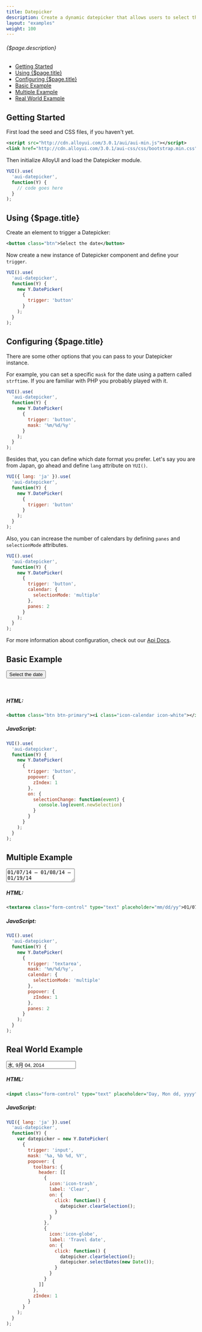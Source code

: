 ```yaml
---
title: Datepicker
description: Create a dynamic datepicker that allows users to select the date with a calendar.
layout: "examples"
weight: 100
---
```


###### {$page.description}

- [Getting Started](#1)
- [Using {$page.title}](#2)
- [Configuring {$page.title}](#3)
- [Basic Example](#4)
- [Multiple Example](#5)
- [Real World Example](#6)

<article id="1">

## Getting Started

First load the seed and CSS files, if you haven't yet.

```xml
<script src="http://cdn.alloyui.com/3.0.1/aui/aui-min.js"></script>
<link href="http://cdn.alloyui.com/3.0.1/aui-css/css/bootstrap.min.css" rel="stylesheet"></link>
```

Then initialize AlloyUI and load the Datepicker module.

```javascript
YUI().use(
  'aui-datepicker',
  function(Y) {
    // code goes here
  }
);
```

</article>

<article id="2">

## Using {$page.title}

Create an element to trigger a Datepicker:

```xml
<button class="btn">Select the date</button>
```

Now create a new instance of Datepicker component and define your `trigger`.

```javascript
YUI().use(
  'aui-datepicker',
  function(Y) {
    new Y.DatePicker(
      {
        trigger: 'button'
      }
    );
  }
);
```

</article>


<article id="3">

## Configuring {$page.title}

There are some other options that you can pass to your Datepicker instance.

For example, you can set a specific `mask` for the date using a pattern called `strftime`. If you are familiar with PHP you probably played with it.

```javascript
YUI().use(
  'aui-datepicker',
  function(Y) {
    new Y.DatePicker(
      {
        trigger: 'button',
        mask: '%m/%d/%y'
      }
    );
  }
);
```

Besides that, you can define which date format you prefer. Let's say you are from Japan, go ahead and define `lang` attribute on `YUI()`.

```javascript
YUI({ lang: 'ja' }).use(
  'aui-datepicker',
  function(Y) {
    new Y.DatePicker(
      {
        trigger: 'button'
      }
    );
  }
);
```

Also, you can increase the number of calendars by defining `panes` and `selectionMode` attributes.

```javascript
YUI().use(
  'aui-datepicker',
  function(Y) {
    new Y.DatePicker(
      {
        trigger: 'button',
        calendar: {
          selectionMode: 'multiple'
        },
        panes: 2
      }
    );
  }
);
```

<div class="alert alert-success">
For more information about configuration, check out our <a href="http://alloyui.com/api/modules/aui-datepicker.html" target="_blank"> Api Docs</a>.
</div>

</article>

<article id="4">

## Basic Example

<button class="btn btn-primary"><i class="icon-calendar icon-white"></i> Select the date</button>

<script type="text/javascript">
{literal}
  YUI().use(
    'aui-datepicker',
    function(Y) {
      new Y.DatePicker(
        {
          trigger: 'button',
          popover: {
            zIndex: 1
          },
          on: {
            selectionChange: function(event) {
              console.log(event.newSelection)
            }
          }
        }
      );
    }
  );
{/literal}
</script>
<br>

##### HTML:
```xml
<button class="btn btn-primary"><i class="icon-calendar icon-white"></i> Select the date</button>
```

##### JavaScript:
```javascript
YUI().use(
  'aui-datepicker',
  function(Y) {
    new Y.DatePicker(
      {
        trigger: 'button',
        popover: {
          zIndex: 1
        },
        on: {
          selectionChange: function(event) {
            console.log(event.newSelection)
          }
        }
      }
    );
  }
);
```

</article>

<article id="5">

## Multiple Example

<textarea class="form-control" type="text" placeholder="mm/dd/yy">01/07/14 — 01/08/14 — 01/19/14</textarea>

<script type="text/javascript">
{literal}
  YUI().use(
    'aui-datepicker',
    function(Y) {
      new Y.DatePicker(
        {
          trigger: 'textarea',
          mask: '%m/%d/%y',
          calendar: {
            selectionMode: 'multiple'
          },
          popover: {
            zIndex: 1
          },
          panes: 2
        }
      );
    }
  );
{/literal}
</script>
<br>

##### HTML:
```xml
<textarea class="form-control" type="text" placeholder="mm/dd/yy">01/07/14 — 01/08/14 — 01/19/14</textarea>
```

##### JavaScript:
```javascript
YUI().use(
  'aui-datepicker',
  function(Y) {
    new Y.DatePicker(
      {
        trigger: 'textarea',
        mask: '%m/%d/%y',
        calendar: {
          selectionMode: 'multiple'
        },
        popover: {
          zIndex: 1
        },
        panes: 2
      }
    );
  }
);
```

</article>

<article id="6">

## Real World Example

<input class="form-control" type="text" placeholder="Day, Mon dd, yyyy" value="水, 9月 04, 2014">

<script type="text/javascript">
{literal}
  YUI({ lang: 'ja' }).use(
    'aui-datepicker',
    function(Y) {
      var datepicker = new Y.DatePicker(
        {
          trigger: 'input',
          mask: '%a, %b %d, %Y',
          popover: {
            toolbars: {
              header: [[
                {
                  icon:'icon-trash',
                  label: 'Clear',
                  on: {
                    click: function() {
                      datepicker.clearSelection();
                    }
                  }
                },
                {
                  icon:'icon-globe',
                  label: 'Travel date',
                  on: {
                    click: function() {
                      datepicker.clearSelection();
                      datepicker.selectDates(new Date());
                    }
                  }
                }
              ]]
            },
            zIndex: 1
          }
        }
      );
    }
  );
{/literal}
</script>
<br>

##### HTML:
```xml
<input class="form-control" type="text" placeholder="Day, Mon dd, yyyy" value="水, 9月 04, 2014">
```

##### JavaScript:
```javascript
YUI({ lang: 'ja' }).use(
  'aui-datepicker',
  function(Y) {
    var datepicker = new Y.DatePicker(
      {
        trigger: 'input',
        mask: '%a, %b %d, %Y',
        popover: {
          toolbars: {
            header: [[
              {
                icon:'icon-trash',
                label: 'Clear',
                on: {
                  click: function() {
                    datepicker.clearSelection();
                  }
                }
              },
              {
                icon:'icon-globe',
                label: 'Travel date',
                on: {
                  click: function() {
                    datepicker.clearSelection();
                    datepicker.selectDates(new Date());
                  }
                }
              }
            ]]
          },
          zIndex: 1
        }
      }
    );
  }
);
```

</article>
